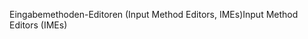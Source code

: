 <span data-ttu-id="26c1c-101">Eingabemethoden-Editoren (Input Method Editors, IMEs)</span><span class="sxs-lookup"><span data-stu-id="26c1c-101">Input Method Editors (IMEs)</span></span>